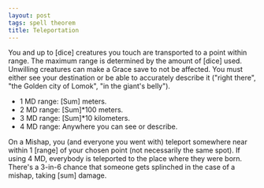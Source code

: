 ```yaml
---
layout: post
tags: spell theorem
title: Teleportation
---
```

You and up to [dice] creatures you touch are transported to a point within range. The maximum range is determined by the amount of [dice] used. Unwilling creatures can make a Grace save to not be affected. You must either see your destination or be able to accurately describe it ("right there", "the Golden city of Lomok", "in the giant's belly").

*  1 MD range: [Sum] meters.
*  2 MD range: [Sum]*100 meters.
*  3 MD range: [Sum]*10 kilometers.
*  4 MD range: Anywhere you can see or describe.

On a Mishap, you (and everyone you went with) teleport somewhere near within 1 [range] of your chosen point (not necessarily the same spot). If using 4 MD, everybody is teleported to the place where they were born. There's a 3-in-6 chance that someone gets splinched in the case of a mishap, taking [sum] damage.
